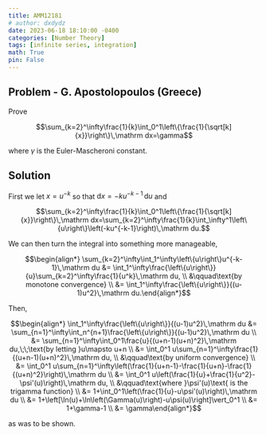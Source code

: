 ```yaml
---
title: AMM12181
# author: dxdydz
date: 2023-06-18 18:10:00 -0400
categories: [Number Theory]
tags: [infinite series, integration]
math: True
pin: False
---
```


## Problem - G. Apostolopoulos (Greece)

Prove

$$\sum_{k=2}^\infty\frac{1}{k}\int_0^1\left\{\frac{1}{\sqrt[k]{x}}\right\}\,\mathrm dx=\gamma$$

where $\gamma$ is the Euler-Mascheroni constant.

## Solution

First we let $x=u^{-k}$ so that $\mathrm dx=-ku^{-k-1}\,\mathrm du$ and

$$\sum_{k=2}^\infty\frac{1}{k}\int_0^1\left\{\frac{1}{\sqrt[k]{x}}\right\}\,\mathrm dx=\sum_{k=2}^\infty\frac{1}{k}\int_\infty^1\left\{u\right\}\left(-ku^{-k-1}\right)\,\mathrm du.$$

We can then turn the integral into something more manageable,

$$\begin{align*}    \sum_{k=2}^\infty\int_1^\infty\left\{u\right\}u^{-k-1}\,\mathrm du &= \int_1^\infty\frac{\left\{u\right\}}{u}\sum_{k=2}^\infty\frac{1}{u^k}\,\mathrm du, \\    &\qquad\text{by monotone convergence} \\    &= \int_1^\infty\frac{\left\{u\right\}}{(u-1)u^2}\,\mathrm du.\end{align*}$$

Then,

$$\begin{align*}    \int_1^\infty\frac{\left\{u\right\}}{(u-1)u^2}\,\mathrm du &= \sum_{n=1}^\infty\int_n^{n+1}\frac{\left\{u\right\}}{(u-1)u^2}\,\mathrm du \\    &= \sum_{n=1}^\infty\int_0^1\frac{u}{(u+n-1)(u+n)^2}\,\mathrm du,\;\;\text{by letting }u\mapsto u+n \\    &= \int_0^1 u\sum_{n=1}^\infty\frac{1}{(u+n-1)(u+n)^2}\,\mathrm du, \\    &\qquad\text{by uniform convergence} \\    &= \int_0^1 u\sum_{n=1}^\infty\left(\frac{1}{u+n-1}-\frac{1}{u+n}-\frac{1}{(u+n)^2}\right)\,\mathrm du \\    &= \int_0^1 u\left(\frac{1}{u}+\frac{1}{u^2}-\psi'(u)\right)\,\mathrm du, \\    &\qquad\text{where }\psi'(u)\text{ is the trigamma function} \\    &= 1+\int_0^1\left(\frac{1}{u}-u\psi'(u)\right)\,\mathrm du \\    &= 1+\left[\ln(u)+\ln\left(\Gamma(u)\right)-u\psi(u)\right]\vert_0^1 \\    &= 1+\gamma-1 \\    &= \gamma\end{align*}$$

as was to be shown.